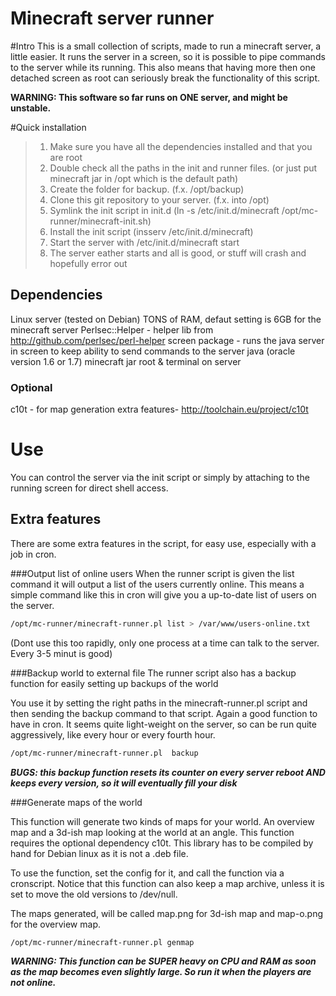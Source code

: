 Minecraft server runner
=======================

#Intro
This is a small collection of scripts, made to run a minecraft server, a little easier.
It runs the server in a screen, so it is possible to pipe commands to the server while its running.
This also means that having more then one detached screen as root can seriously break the functionality of this script.

**WARNING: This software so far runs on ONE server, and might be unstable.**


#Quick installation
> 1. Make sure you have all the dependencies installed and that you are root
> 2. Double check all the paths in the init and runner files. (or just put minecraft jar in /opt which is the default path)
> 3. Create the folder for backup. (f.x. /opt/backup)
> 4. Clone this git repository to your server. (f.x. into /opt)
> 5. Symlink the init script in init.d (ln -s /etc/init.d/minecraft /opt/mc-runner/minecraft-init.sh)
> 6. Install the init script (insserv /etc/init.d/minecraft)
> 7. Start the server with /etc/init.d/minecraft start
> 8. The server eather starts and all is good, or stuff will crash and hopefully error out


## Dependencies
Linux server (tested on Debian)
TONS of RAM, defaut setting is 6GB for the minecraft server
Perlsec::Helper - helper lib from http://github.com/perlsec/perl-helper
screen package - runs the java server in screen to keep ability to send commands to the server
java (oracle version 1.6 or 1.7)
minecraft jar
root & terminal on server
### Optional
c10t - for map generation extra features- http://toolchain.eu/project/c10t 

# Use
You can control the server via the init script or simply by attaching to the running screen for direct shell access.

## Extra features
There are some extra features in the script, for easy use, especially with a job in cron.

###Output list of online users
When the runner script is given the list command it will output a list of the users currently online.
This means a simple command like this in cron will give you a up-to-date list of users on the server.
```bash
/opt/mc-runner/minecraft-runner.pl list > /var/www/users-online.txt
```
(Dont use this too rapidly, only one process at a time can talk to the server. Every 3-5 minut is good)

###Backup world to external file
The runner script also has a backup function for easily setting up backups of the world

You use it by setting the right paths in the minecraft-runner.pl script and then sending the backup command to that script.
Again a good function to have in cron. It seems quite light-weight on the server, so can be run quite aggressively, like every hour or every fourth hour.
```bash
/opt/mc-runner/minecraft-runner.pl  backup
```

***BUGS: this backup function resets its counter on every server reboot AND keeps every version, so it will eventually fill your disk***

###Generate maps of the world

This function will generate two kinds of maps for your world.
An overview map and a 3d-ish map looking at the world at an angle.
This function requires the optional dependency c10t.
This library has to be compiled by hand for Debian linux as it is not a .deb file.

To use the function, set the config for it, and call the function via a cronscript.
Notice that this function can also keep a map archive, unless it is set to move the old versions to /dev/null.

The maps generated, will be called map.png for 3d-ish map and map-o.png for the overview map.

```bash
/opt/mc-runner/minecraft-runner.pl genmap
```

***WARNING: This function can be SUPER heavy on CPU and RAM as soon as the map becomes even slightly large. So run it when the players are not online.***
